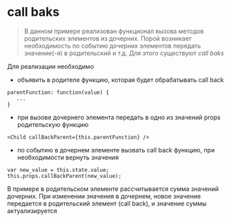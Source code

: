 # call baks

> В данном примере реализован функционал вызова методов родительских элементов из дочерних.
Порой возникает необходимость по событию дочерних элементов передать значение(-я) в родительский и т.д.
Для этого существуют *call baks*

Для реализации необходимо
* объявить в родителе функцию, которая будет обрабатывать call back
```
parentFunction: function(value) {
   ...
}
```
* при вызове дочернего элемента передать в одно из значений props родительскую функцию

```
<Child callBackParent={this.parentFunction} />
```
* по событию в дочернем элементе вызвать call back функцию, при необходимости вернуть значения

```
var new_value = this.state.value;
this.props.callBackParent(new_value);
```

В примере в родительском элементе рассчитывается сумма значений дочерних.
При изменении значения в дочернем, новое значение передается в родительский элемент (call back),
и значение суммы актуализируется